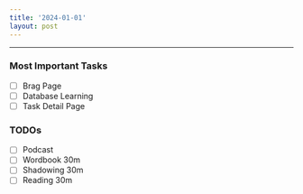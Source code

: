 ```yaml
---
title: '2024-01-01'
layout: post
---
```


---

### Most Important Tasks

- [ ] Brag Page
- [ ] Database Learning
- [ ] Task Detail Page

### TODOs

- [ ] Podcast
- [ ] Wordbook 30m
- [ ] Shadowing 30m
- [ ] Reading 30m
